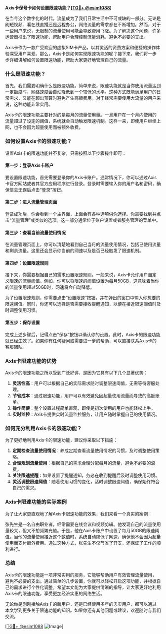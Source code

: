 **Axis卡保号卡如何设置限速功能？[[TG💪+ @esim1088](https://t.me/s/esim1088)]**

在当今这个数字化的时代，流量成为了我们日常生活中不可或缺的一部分。无论是刷短视频、看在线直播还是远程办公，网络流量的需求都在不断增加。然而，对于一些用户来说，无限制的流量使用可能会导致费用飞涨。为了解决这个问题，许多运营商推出了限速功能，帮助用户合理控制流量消耗，避免不必要的支出。

Axis卡作为一款广受欢迎的虚拟SIM卡产品，以其灵活的资费方案和便捷的操作体验深受用户喜爱。那么，Axis卡是如何实现限速功能的呢？接下来，我们将一步步详细讲解如何设置限速功能，帮助大家更好地管理自己的流量。

### **什么是限速功能？**

首先，我们需要明确什么是限速功能。简单来说，限速功能就是当你使用流量达到一定额度时，网络速度会自动降低到一个较低的水平。这种方式既能满足用户的日常需求，又能在超出预算时避免产生高额费用。对于经常需要使用大流量的用户来说，这种功能非常实用。

Axis卡的限速功能主要针对的是每月的流量使用量。一旦用户在一个月内使用的流量超过了设定的阈值，系统就会自动触发限速机制。这样一来，即使用户继续上网，也不会因为超量使用而被额外收费。

### **如何设置Axis卡的限速功能？**

设置Axis卡的限速功能并不复杂，只需按照以下步骤操作即可：

#### **第一步：登录Axis卡账户**
要设置限速功能，首先需要登录你的Axis卡账户。通常情况下，你可以通过Axis卡官方网站或者其官方应用程序进行登录。登录时需要输入你的用户名和密码，确保信息无误后点击“登录”按钮。

#### **第二步：进入流量管理页面**
登录成功后，你会看到一个主界面，上面会有各种选项供你选择。你需要找到并点击“流量管理”或类似的选项。这一部分通常位于账户设置或者服务管理的菜单中。

#### **第三步：查看当前流量使用情况**
在流量管理页面上，你可以清楚地看到自己当月的流量使用情况，包括已使用流量和剩余流量。这里还会显示你当前的网速以及是否已经触发了限速机制。

#### **第四步：设置限速规则**
接下来，你需要根据自己的需求设置限速规则。一般来说，Axis卡允许用户自定义限速的流量阈值。例如，你可以将限速的阈值设置为每月50GB，这意味着当你的流量使用超过50GB时，网速将会自动降低。

为了设置限速规则，你需要点击“设置限速”按钮，并在弹出的窗口中输入你想要的限速阈值。同时，你还可以选择是否需要接收提醒通知，以便在接近限速阈值时及时调整使用习惯。

#### **第五步：保存设置**
完成上述步骤后，记得点击“保存”按钮以确认你的设置。此时，Axis卡的限速功能就已经生效了。如果你有任何疑问或需要进一步的帮助，可以直接联系Axis卡的客服团队。

### **Axis卡限速功能的优势**

Axis卡的限速功能之所以受到广泛好评，是因为它具有以下几个显著优势：

1. **灵活性高**：用户可以根据自己的实际需求随时调整限速阈值，无需等待客服处理。
2. **节省成本**：通过限速功能，用户可以有效避免因超量使用流量而导致的高额账单。
3. **操作简便**：整个设置过程简单直观，即使是初次使用的用户也能轻松上手。
4. **实时监控**：Axis卡提供实时流量监控服务，让用户随时掌握自己的使用情况。

### **如何充分利用Axis卡的限速功能？**

为了更好地利用Axis卡的限速功能，建议你采取以下措施：

1. **定期检查流量使用情况**：养成定期查看流量使用情况的习惯，及时调整使用策略。
2. **合理规划流量使用**：根据自己的需求合理分配每月的流量，避免不必要的浪费。
3. **关注限速提醒**：如果设置了提醒通知，务必在收到提醒后及时调整使用习惯。
4. **灵活调整限速阈值**：随着使用习惯的变化，适时调整限速阈值，确保始终符合自己的需求。

### **Axis卡限速功能的实际案例**

为了让大家更直观地了解Axis卡限速功能的效果，我们来看一个真实的案例：

张先生是一名自由职业者，经常需要在线会议和视频剪辑。他发现自己的流量使用量较大，但又不想频繁充值。于是，他在Axis卡账户中设置了每月50GB的限速阈值。当他的流量使用接近这个数值时，系统自动降低了网速，确保他不会因为超量使用而支付额外费用。通过这种方式，张先生不仅节省了开支，还保证了工作的顺利进行。

### **总结**

Axis卡的限速功能是一项非常实用的服务，它能够帮助用户有效管理流量使用，避免不必要的支出。通过简单的几步设置，你就可以轻松开启这项功能，并根据自己的需求进行个性化调整。希望本文能为大家提供清晰的指导，让大家更好地利用Axis卡的限速功能，享受更加经济实惠的网络生活。

无论你是刚刚接触Axis卡的新用户，还是已经使用多年的忠实用户，都可以通过本文学到更多关于限速功能的知识。如果你还有其他问题或建议，欢迎随时与我们交流。

[[TG💪+ @esim1088](https://t.me/s/esim1088) ![Image](https://i.postimg.cc/4NQfJmqS/Snipaste-2025-05-13-00-14-12.png)]